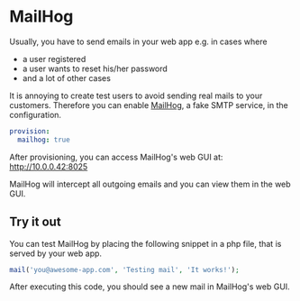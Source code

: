 # MailHog

Usually, you have to send emails in your web app e.g. in cases where

* a user registered
* a user wants to reset his/her password
* and a lot of other cases

It is annoying to create test users to avoid sending real mails to your customers.
Therefore you can enable [MailHog](https://github.com/mailhog/MailHog), a fake SMTP service, in the configuration.

```yml
provision:
  mailhog: true
```

After provisioning, you can access MailHog's web GUI at:  
http://10.0.0.42:8025

MailHog will intercept all outgoing emails and you can view them in the web GUI.

## Try it out
You can test MailHog by placing the following snippet in a php file, that
is served by your web app.
```php
mail('you@awesome-app.com', 'Testing mail', 'It works!');
```
After executing this code, you should see a new mail in MailHog's web GUI.
